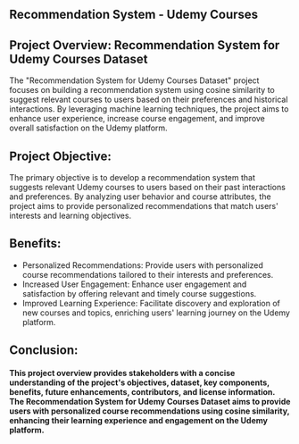 ## Recommendation System - Udemy Courses ##

## Project Overview: Recommendation System for Udemy Courses Dataset

The "Recommendation System for Udemy Courses Dataset" project focuses on building a recommendation system using cosine similarity to suggest relevant courses to users based on their preferences and historical interactions. By leveraging machine learning techniques, the project aims to enhance user experience, increase course engagement, and improve overall satisfaction on the Udemy platform.

## Project Objective:

The primary objective is to develop a recommendation system that suggests relevant Udemy courses to users based on their past interactions and preferences. By analyzing user behavior and course attributes, the project aims to provide personalized recommendations that match users' interests and learning objectives.

## Benefits:
- Personalized Recommendations: Provide users with personalized course recommendations tailored to their interests and preferences.
- Increased User Engagement: Enhance user engagement and satisfaction by offering relevant and timely course suggestions.
- Improved Learning Experience: Facilitate discovery and exploration of new courses and topics, enriching users' learning journey on the Udemy platform.

## Conclusion:
#### **This project overview provides stakeholders with a concise understanding of the project's objectives, dataset, key components, benefits, future enhancements, contributors, and license information. The Recommendation System for Udemy Courses Dataset aims to provide users with personalized course recommendations using cosine similarity, enhancing their learning experience and engagement on the Udemy platform.**
